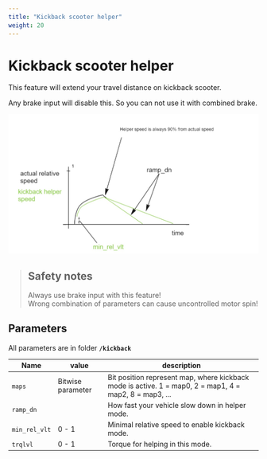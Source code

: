 ```yaml
---
title: "Kickback scooter helper"
weight: 20
---
```


# Kickback scooter helper

This feature will extend your travel distance on kickback scooter.  

Any brake input will disable this. So you can not use it with combined brake.  

![graph](/public/lynx_kickback_helper.jpg)

> ## Safety notes
> Always use brake input with this feature!  
> Wrong combination of parameters can cause uncontrolled motor spin!



## Parameters

All parameters are in folder **`/kickback`**

| Name | value | description |
| --- | --- | --- |
| `maps` |  Bitwise parameter | Bit position represent map, where kickback mode is active. 1 = map0, 2 = map1, 4 = map2, 8 = map3, ... |
| `ramp_dn` | | How fast your vehicle slow down in helper mode. |
| `min_rel_vlt` | 0 - 1 | Minimal relative speed to enable kickback mode. |
| `trqlvl` | 0 - 1 | Torque for helping in this mode.|
